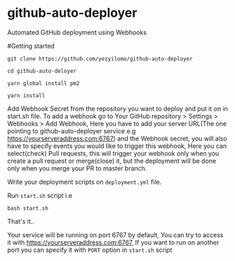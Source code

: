 # github-auto-deployer
Automated GitHub deployment using Webhooks

#Getting started

`git clone https://github.com/yezyilomo/github-auto-deployer`

`cd github-auto-deloyer`

`yarn global install pm2`

`yarn install`

Add Webhook Secret from the repository you want to deploy and put it on <Your Webhook Secret> in start.sh file. To add a webhook go to Your GitHub repository > Settings > Webhooks > Add Webhook, Here you have to add your server URL(The one pointing to github-auto-deployer service e.g https://yourserveraddress.com:6767) and the Webhook secret, you will also have to specify events you would like to trigger this webhook, Here you can select(check) Pull requests, this will trigger your webhook only when you create a pull request or merge(close) it, but the deployment will be done only when you merge your PR to master branch.

Write your deployment scripts on `deployment.yml` file.

Run `start.sh` script i.e

`bash start.sh`

That's it..

Your service will be running on port 6767 by default, You can try to access it with https://yourserveraddress.com:6767, If you want to run on another port you can specify it with `PORT` option in `start.sh` script
